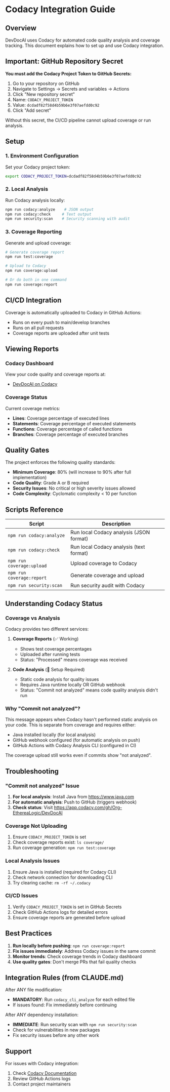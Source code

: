 # Codacy Integration Guide

## Overview

DevDocAI uses Codacy for automated code quality analysis and coverage tracking. This document explains how to set up and use Codacy integration.

## Important: GitHub Repository Secret

**You must add the Codacy Project Token to GitHub Secrets:**

1. Go to your repository on GitHub
2. Navigate to Settings → Secrets and variables → Actions
3. Click "New repository secret"
4. Name: `CODACY_PROJECT_TOKEN`
5. Value: `dcdadf82f58d4b59b6e3f07aefdd0c92`
6. Click "Add secret"

Without this secret, the CI/CD pipeline cannot upload coverage or run analysis.

## Setup

### 1. Environment Configuration

Set your Codacy project token:
```bash
export CODACY_PROJECT_TOKEN=dcdadf82f58d4b59b6e3f07aefdd0c92
```

### 2. Local Analysis

Run Codacy analysis locally:
```bash
npm run codacy:analyze    # JSON output
npm run codacy:check     # Text output
npm run security:scan    # Security scanning with audit
```

### 3. Coverage Reporting

Generate and upload coverage:
```bash
# Generate coverage report
npm run test:coverage

# Upload to Codacy
npm run coverage:upload

# Or do both in one command
npm run coverage:report
```

## CI/CD Integration

Coverage is automatically uploaded to Codacy in GitHub Actions:
- Runs on every push to main/develop branches
- Runs on all pull requests
- Coverage reports are uploaded after unit tests

## Viewing Reports

### Codacy Dashboard
View your code quality and coverage reports at:
- [DevDocAI on Codacy](https://app.codacy.com/gh/Org-EthereaLogic/DevDocAI)

### Coverage Status
Current coverage metrics:
- **Lines**: Coverage percentage of executed lines
- **Statements**: Coverage percentage of executed statements
- **Functions**: Coverage percentage of called functions
- **Branches**: Coverage percentage of executed branches

## Quality Gates

The project enforces the following quality standards:
- **Minimum Coverage**: 80% (will increase to 90% after full implementation)
- **Code Quality**: Grade A or B required
- **Security Issues**: No critical or high severity issues allowed
- **Code Complexity**: Cyclomatic complexity < 10 per function

## Scripts Reference

| Script | Description |
|--------|-------------|
| `npm run codacy:analyze` | Run local Codacy analysis (JSON format) |
| `npm run codacy:check` | Run local Codacy analysis (text format) |
| `npm run coverage:upload` | Upload coverage to Codacy |
| `npm run coverage:report` | Generate coverage and upload |
| `npm run security:scan` | Run security audit with Codacy |

## Understanding Codacy Status

### Coverage vs Analysis

Codacy provides two different services:

1. **Coverage Reports** (✅ Working)
   - Shows test coverage percentages
   - Uploaded after running tests
   - Status: "Processed" means coverage was received

2. **Code Analysis** (🔄 Setup Required)
   - Static code analysis for quality issues
   - Requires Java runtime locally OR GitHub webhook
   - Status: "Commit not analyzed" means code quality analysis didn't run

### Why "Commit not analyzed"?

This message appears when Codacy hasn't performed static analysis on your code. This is separate from coverage and requires either:
- Java installed locally (for local analysis)
- GitHub webhook configured (for automatic analysis on push)
- GitHub Actions with Codacy Analysis CLI (configured in CI)

The coverage upload still works even if commits show "not analyzed".

## Troubleshooting

### "Commit not analyzed" Issue
1. **For local analysis**: Install Java from https://www.java.com
2. **For automatic analysis**: Push to GitHub (triggers webhook)
3. **Check status**: Visit https://app.codacy.com/gh/Org-EthereaLogic/DevDocAI

### Coverage Not Uploading
1. Ensure `CODACY_PROJECT_TOKEN` is set
2. Check coverage reports exist: `ls coverage/`
3. Run coverage generation: `npm run test:coverage`

### Local Analysis Issues
1. Ensure Java is installed (required for Codacy CLI)
2. Check network connection for downloading CLI
3. Try clearing cache: `rm -rf ~/.codacy`

### CI/CD Issues
1. Verify `CODACY_PROJECT_TOKEN` is set in GitHub Secrets
2. Check GitHub Actions logs for detailed errors
3. Ensure coverage reports are generated before upload

## Best Practices

1. **Run locally before pushing**: `npm run coverage:report`
2. **Fix issues immediately**: Address Codacy issues in the same commit
3. **Monitor trends**: Check coverage trends in Codacy dashboard
4. **Use quality gates**: Don't merge PRs that fail quality checks

## Integration Rules (from CLAUDE.md)

After ANY file modification:
- **MANDATORY**: Run `codacy_cli_analyze` for each edited file
- If issues found: Fix immediately before continuing

After ANY dependency installation:
- **IMMEDIATE**: Run security scan with `npm run security:scan`
- Check for vulnerabilities in new packages
- Fix security issues before any other work

## Support

For issues with Codacy integration:
1. Check [Codacy Documentation](https://docs.codacy.com)
2. Review GitHub Actions logs
3. Contact project maintainers